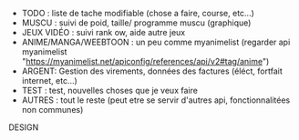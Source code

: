 - TODO : liste de tache modifiable (chose a faire, course, etc...)
- MUSCU : suivi de poid, taille/ programme muscu (graphique)
- JEUX VIDÉO : suivi rank ow, aide autre jeux
- ANIME/MANGA/WEEBTOON : un peu comme myanimelist (regarder api myanimelist "https://myanimelist.net/apiconfig/references/api/v2#tag/anime")
- ARGENT: Gestion des virements, données des factures (éléct, fortfait internet, etc...)
- TEST : test, nouvelles choses que je veux faire
- AUTRES : tout le reste
  (peut etre se servir d'autres api, fonctionnalitées non communes)

DESIGN
